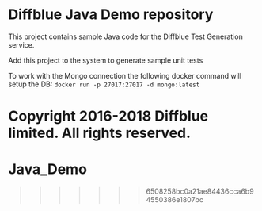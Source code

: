 
# Diffblue Java Demo repository

This project contains sample Java code for the Diffblue Test Generation service.

Add this project to the system to generate sample unit tests

To work with the Mongo connection the following docker command will setup the DB:
`docker run -p 27017:27017 -d mongo:latest`

Copyright 2016-2018 Diffblue limited. All rights reserved.
=======
# Java_Demo
>>>>>>> 6508258bc0a21ae84436cca6b94550386e1807bc
